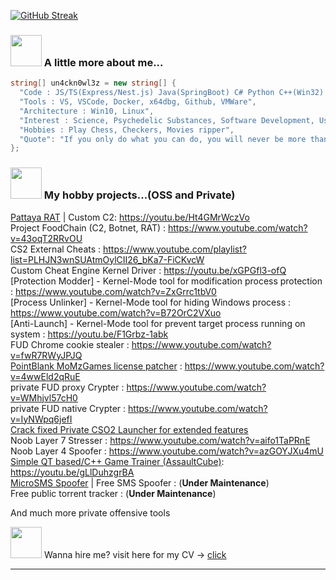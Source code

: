 [![GitHub Streak](https://streak-stats.demolab.com/?user=un4ckn0wl3z)](https://git.io/streak-stats)


### <img src="https://media3.giphy.com/media/1NYkJ0wTvncdXV5dN5/source.gif" width="50"> A little more about me...  

```csharp
string[] un4ckn0wl3z = new string[] { 
  "Code : JS/TS(Express/Nest.js) Java(SpringBoot) C# Python C++(Win32) Go Dart(Flutter) Rust(still learning), Qt(Pyside6), Next.js ,Vue, TailwindCSS", 
  "Tools : VS, VSCode, Docker, x64dbg, Github, VMWare", 
  "Architecture : Win10, Linux", 
  "Interest : Science, Psychedelic Substances, Software Development, User/Kernel Mode cheat development, IT Security, DevOps, Reverse Engineer, Offensive tools development",
  "Hobbies : Play Chess, Checkers, Movies ripper",
  "Quote": "If you only do what you can do, you will never be more than you are now! - Kung Fu Panda | If at first you do succeed, try something harder. | Gather ye rosebuds while ye may. Tempus fugit" 
};
```

### <img src="https://media2.giphy.com/media/3oKIPnAiaMCws8nOsE/200.gif" width="50"> My hobby projects...(OSS and Private)
<a href="https://github.com/Pattaya-Project" target="_blank">Pattaya RAT</a> | Custom C2: https://youtu.be/Ht4GMrWczVo <br>
Project FoodChain (C2, Botnet, RAT) : https://www.youtube.com/watch?v=43oqT2RRvOU <br>
CS2 External Cheats : https://www.youtube.com/playlist?list=PLHJN3wnSUAtmOylCII26_bKa7-FiCKvcW <br>
Custom Cheat Engine Kernel Driver : https://youtu.be/xGPGfl3-ofQ <br>
[Protection Modder] - Kernel-Mode tool for modification process protection : https://www.youtube.com/watch?v=ZxGrrc1tbV0 <br>
[Process Unlinker] - Kernel-Mode tool for hiding Windows process : https://www.youtube.com/watch?v=B72OrC2VXuo <br>
[Anti-Launch] - Kernel-Mode tool for prevent target process running on system : https://youtu.be/F1Grbz-1abk <br>
FUD Chrome cookie stealer : https://www.youtube.com/watch?v=fwR7RWyJPJQ <br>
<a href="https://github.com/un4ckn0wl3z/still-run-pb" target="_blank">PointBlank MoMzGames license patcher</a> : https://www.youtube.com/watch?v=4wwEld2qRuE <br>
private FUD proxy Crypter : https://www.youtube.com/watch?v=WMhjvl57cH0 <br>
private FUD native Crypter : https://www.youtube.com/watch?v=IyNWpq6jefI <br>
<a href="https://github.com/un4ckn0wl3z/CSO2-Launcher-fixed" target="_blank">Crack fixed Private CSO2 Launcher for extended features<br></a>
Noob Layer 7 Stresser : https://www.youtube.com/watch?v=aifo1TaPRnE <br>
Noob Layer 4 Spoofer : https://www.youtube.com/watch?v=azGOYJXu4mU <br>
<a href="https://github.com/un4ckn0wl3z/AssaultCubeTrainerQT" target="_blank">Simple QT based/C++ Game Trainer (AssaultCube)</a>: https://youtu.be/gLlDuhzgrBA <br>
<a href="https://github.com/micro-sms-spoofer" target="_blank">MicroSMS Spoofer</a> | Free SMS Spoofer : (<b>Under Maintenance</b>) <br>
Free public torrent tracker : (<b>Under Maintenance</b>) <br>

And much more private offensive tools<br>

<p> <img src="https://c.tenor.com/9Hiuq_uczMcAAAAi/counting-money-trouble.gif" width="50"> Wanna hire me? visit here for my CV -> <a href="https://un4ckn0wl3z.github.io/devportfolio/" target="_blank">click</a> </p> <hr/>
